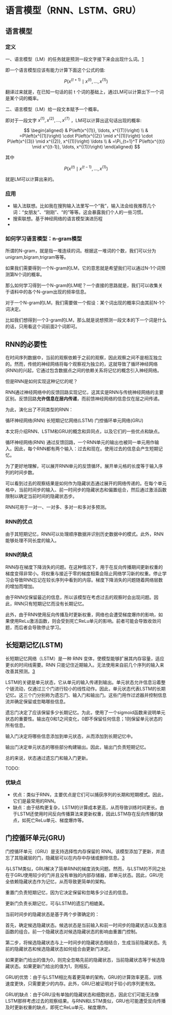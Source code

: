 

<!--
 * @version:
 * @Author:  StevenJokess（蔡舒起） https://github.com/StevenJokess
 * @Date: 2023-11-03 07:51:05
 * @LastEditors:  StevenJokess（蔡舒起） https://github.com/StevenJokess
 * @LastEditTime: 2023-11-09 06:33:12
 * @Description:
 * @Help me: make friends by a867907127@gmail.com and help me get some “foreign” things or service I need in life; 如有帮助，请资助，失业3年了。![支付宝收款码](https://github.com/StevenJokess/d2rl/blob/master/img/%E6%94%B6.jpg)
 * @TODO::
 * @Reference:
-->
# 语言模型（RNN、LSTM、GRU）

## 语言模型

### 定义

一、语言模型（LM）的任务就是预测一段文字接下来会出现什么词。[1]

即一个语言模型应该有能力计算下面这个公式的值:

$$
P\left(x^{(t+1)} \mid x^{(t)}, \ldots, x^{(1)}\right)
$$

翻译过来就是，在已知一句话的前 $\mathrm{t}$ 个词的基础上，通过LM可以计算出下一个词是某个词的概率。

二、语言模型（LM）给一段文本赋予一个概率。

即对于一段文字 $x^{(1)}, x^{(2)}, \ldots, x^{(T)}$ ，LM可以计算出这句话出现的概率:

$$
\begin{aligned}
& P\left(x^{(1)}, \ldots, x^{(T)}\right) \\
& =P\left(x^{(1)}\right) \cdot P\left(x^{(2)} \mid x^{(1)}\right) \cdot P\left(x^{(3)} \mid x^{(2)}, x^{(1)}\right) \ldots \\
& =\Pi_{t=1}^T P\left(x^{(t)} \mid x^{(t-1)}, \ldots, x^{(1)}\right)
\end{aligned}
$$

其中

$$
P\left(x^{(t)} \mid x^{(t-1)}, \ldots, x^{(1)}\right)
$$

就是LM可以计算出来的。


### 应用

- 输入法联想。比如我在搜狗输入法里写一个“我”，输入法会给我推荐几个词：“女朋友”、“刚刚”、“的”等等。这会暴露我们个人的一些习惯。
- 搜索联想。基于神经网络的语言模型演进历程
-

### 如何学习语言模型：n-gram模型

所谓的N-gram，就是指一堆连续的词。根据这一堆词的个数，我们可以分为unigram,bigram,trigram等等。

如果我们需要得到一个N-gram的LM，它的意思就是希望我们可以通过N-1个词预测第N个词的概率。

那么如何学习得到一个N-gram的LM呢？一个直接的思路就是，我们可以收集关于语料中的各个N-gram出现的频率信息。

对于一个N-gram的LM，我们需要做一个假设：某个词出现的概率只由其前N-1个词决定。

比如我们想得到一个3-gram的LM，那么就是说想预测一段文本的下一个词是什么的话，只用看这个词前面2个词即可。



## RNN的必要性

在时间序列数据中，当前的观察依赖于之前的观察，因此观察之间不是相互独立的。然而，传统的神经网络将每个观察视为独立的，这就导致了循环神经网络(RNN)的兴起，它通过包含数据点之间的依赖关系将记忆的概念引入神经网络。



但是RNN是如何实现这种记忆的呢？

RNN通过神经网络中的反馈回路实现记忆，这其实是RNN与传统神经网络的主要区别。反馈回路**允许信息在层内传递**，而前馈神经网络的信息仅在层之间传递。

为此，演化出了不同类型的RNN：

循环神经网络(RNN)
长短期记忆网络(LSTM)
门控循环单元网络(GRU)

本文将介绍RNN、LSTM和GRU的概念和异同点，以及它们的一些优点和缺点。

循环神经网络(RNN)
通过反馈回路，一个RNN单元的输出也被同一单元用作输入。因此，每个RNN都有两个输入：过去和现在。使用过去的信息会产生短期记忆。

为了更好地理解，可以展开RNN单元的反馈循环。展开单元格的长度等于输入序列的时间步数。

可以看到过去的观察结果是如何作为隐藏状态通过展开的网络传递的。在每个单元格中，当前时间步的输入、前一时间步的隐藏状态和偏置组合，然后通过激活函数限制以确定当前时间的隐藏状态步。

RNN可用于一对一、一对多、多对一和多对多预测。

### RNN的优点

由于其短期记忆，RNN可以处理顺序数据并识别历史数据中的模式。此外，RNN能够处理不同长度的输入。

### RNN的缺点

RNN存在梯度下降消失的问题。在这种情况下，用于在反向传播期间更新权重的梯度变得非常小。将权重与接近于零的梯度相乘会阻止网络学习新的权重。停止学习会导致RNN忘记在较长序列中看到的内容。梯度下降消失的问题随着网络层数的增加而增加。

由于RNN仅保留最近的信息，所以该模型在考虑过去的观察时会出现问题。因此，RNN只有短期记忆而没有长期记忆。

此外，由于RNN使用反向传播及时更新权重，网络也会遭受梯度爆炸的影响，如果使用ReLu激活函数，则会受到死亡ReLu单元的影响。前者可能会导致收敛问题，而后者会导致停止学习。

## 长短期记忆(LSTM)

长短期记忆网络（LSTM）是一种 RNN 变体，使模型能够扩展其内存容量，适应更长的时间线需要。RNN 只能记住近期输入。无法使用来自前几个序列的输入来改善其预测。[3]

LSTM的关键是单元状态，它从单元的输入传递到输出。单元状态允许信息沿着整个链流动，仅通过三个门进行较小的线性动作。因此，单元状态代表LSTM的长期记忆。这三个门分别称为遗忘门、输入门和输出门。这些门用作过滤器并控制信息流并确定保留或忽略哪些信息。

遗忘门决定了应该保留多少长期记忆。为此，使用了一个sigmoid函数来说明单元状态的重要性。输出在0和1之间变化，0即不保留任何信息；1则保留单元状态的所有信息。

输入门决定将哪些信息添加到单元状态，从而添加到长期记忆中。

输出门决定单元状态的哪些部分构建输出。因此，输出门负责短期记忆。

总的来说，状态通过遗忘门和输入门更新。

TODO:

### 优缺点

- 优点：类似于RNN，主要优点是它们可以捕获序列的长期和短期模式。因此，它们是最常用的RNN。
- 缺点：由于结构更复杂，LSTM的计算成本更高，从而导致训练时间更长。由于LSTM还使用时间反向传播算法来更新权重，因此LSTM存在反向传播的缺点，如死亡ReLu单元、梯度爆炸等。

## 门控循环单元(GRU)

门控循环单元（GRU）是支持选择性内存保留的 RNN。该模型添加了更新，并遗忘了其隐藏层的门，隐藏层可以在内存中存储或删除信息。[3]

与LSTM类似，GRU解决了简单RNN的梯度消失问题。然而，与LSTM的不同之处在于GRU使用较少的门并且没有单独的内部存储器，即单元状态。因此，GRU完全依赖隐藏状态作为记忆，从而导致更简单的架构。

重置门负责短期记忆，因为它决定保留和忽略多少过去的信息。

更新门负责长期记忆，可与LSTM的遗忘门相媲美。

当前时间步的隐藏状态是基于两个步骤确定的：

首先，确定候选隐藏状态。候选状态是当前输入和前一时间步的隐藏状态以及激活函数的组合。前一个隐藏状态对候选隐藏状态的影响由重置门控制。

第二步，将候选隐藏状态与上一时间步的隐藏状态相结合，生成当前隐藏状态。先前的隐藏状态和候选隐藏状态如何组合由更新门决定。

如果更新门给出的值为0，则完全忽略先前的隐藏状态，当前隐藏状态等于候选隐藏状态。如果更新门给出的值为1，则相反。

GRU的优势：由于与LSTM相比有着更简单的架构，GRU的计算效率更高，训练速度更快，只需要更少的内存。此外，GRU已被证明对于较小的序列更有效。

GRU的缺点：由于GRU没有单独的隐藏状态和细胞状态，因此它们可能无法像LSTM那样考虑过去的观察结果。与RNN和LSTM类似，GRU也可能遭受反向传播及时更新权重的缺点，即死亡ReLu单元、梯度爆炸。


[1]: https://zhuanlan.zhihu.com/p/147322049
[2]: https://developer.aliyun.com/article/174256
[3]: https://aws.amazon.com/cn/what-is/recurrent-neural-network/

